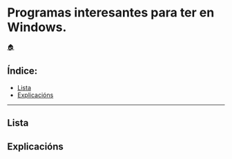 # Programas interesantes para ter en Windows.

[:house:](readme.md)  

## Índice:
* [Lista](programas-w2.md#lista)
* [Explicacións](programas-w2.md#explicacións)

------

## Lista

## Explicacións
